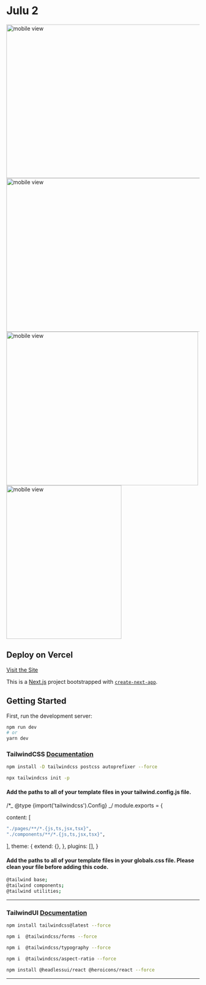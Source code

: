 # Julu 2

<img src="https://res.cloudinary.com/programandoconmei/image/upload/v1663572189/Screen_Shot_2022-09-19_at_3.20.50_AM_btejni.png" alt="mobile view" style="width:600px; height:400px;" />

<img src="https://res.cloudinary.com/programandoconmei/image/upload/v1663572206/Screen_Shot_2022-09-19_at_3.20.11_AM_b5pvc8.png" alt="mobile view" style="width:600px; height:400px;" />

<img src="https://res.cloudinary.com/programandoconmei/image/upload/v1663572213/Screen_Shot_2022-09-19_at_3.18.57_AM_q0b6hf.png" alt="mobile view" style="width:500px; height:400px;" />

<img src="https://res.cloudinary.com/programandoconmei/image/upload/v1663572226/Screen_Shot_2022-09-19_at_3.18.12_AM_iyhfzy.png" alt="mobile view" style="width:300px; height:400px;" />


## Deploy on Vercel
[Visit the Site](https://julu2.vercel.app/)

This is a [Next.js](https://nextjs.org/) project bootstrapped with [`create-next-app`](https://github.com/vercel/next.js/tree/canary/packages/create-next-app).

## Getting Started

First, run the development server:

```bash
npm run dev
# or
yarn dev
```

### TailwindCSS   [Documentation](https://tailwindcss.com/docs/guides/nextjs)

```bash
npm install -D tailwindcss postcss autoprefixer --force
```

```bash
npx tailwindcss init -p
```

#### Add the paths to all of your template files in your tailwind.config.js file.

/\*_ @type {import('tailwindcss').Config} _/
module.exports = {

content: [

```bash
"./pages/**/*.{js,ts,jsx,tsx}",
"./components/**/*.{js,ts,jsx,tsx}",
```

],
theme: {
extend: {},
},
plugins: [],
}

#### Add the paths to all of your template files in your globals.css file. Please clean your file before adding this code.

```bash
@tailwind base;
@tailwind components;
@tailwind utilities;
```

<hr/>

### TailwindUI [Documentation](https://tailwindui.com/documentation)

```bash
npm install tailwindcss@latest --force
```

```bash
npm i  @tailwindcss/forms --force
```

```bash
npm i  @tailwindcss/typography --force
```

```bash
npm i  @tailwindcss/aspect-ratio --force
```

```bash
npm install @headlessui/react @heroicons/react --force
```

<hr/>




